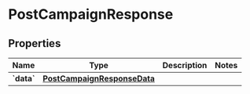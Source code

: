 
# PostCampaignResponse

## Properties
| Name | Type | Description | Notes |
| ------------ | ------------- | ------------- | ------------- |
| **&#x60;data&#x60;** | [**PostCampaignResponseData**](PostCampaignResponseData.md) |  |  |



